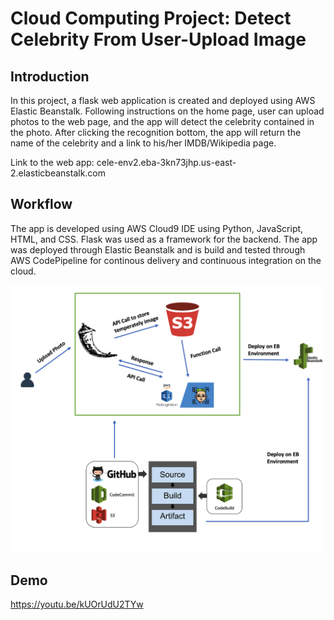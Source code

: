 # Cloud Computing Project: Detect Celebrity From User-Upload Image

## Introduction

In this project, a flask web application is created and deployed using AWS Elastic Beanstalk. Following instructions on the home page, user can upload photos to the web page, and the app will detect the celebrity contained in the photo. After clicking the recognition bottom, the app will return the name of the celebrity and a link to his/her IMDB/Wikipedia page.

Link to the web app: cele-env2.eba-3kn73jhp.us-east-2.elasticbeanstalk.com

## Workflow

The app is developed using AWS Cloud9 IDE using Python, JavaScript, HTML, and CSS. Flask was used as a framework for the backend. The app was deployed through Elastic Beanstalk and is build and tested through AWS CodePipeline for continous delivery and continuous integration on the cloud.

[<img src="workflow.png" width="500"/>](workflow.png)

## Demo

https://youtu.be/kUOrUdU2TYw
